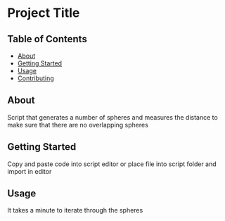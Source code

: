# Project Title

## Table of Contents

- [About](#about)
- [Getting Started](#getting_started)
- [Usage](#usage)
- [Contributing](../CONTRIBUTING.md)

## About <a name = "about"></a>

Script that generates a number of spheres and measures the distance to make sure that there are no overlapping spheres

## Getting Started <a name = "getting_started"></a>

Copy and paste code into script editor or place file into script folder and import in editor

## Usage <a name = "usage"></a>

It takes a minute to iterate through the spheres
